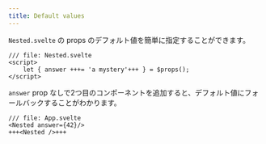 ```yaml
---
title: Default values
---
```


`Nested.svelte` の props のデフォルト値を簡単に指定することができます。

```svelte
/// file: Nested.svelte
<script>
	let { answer +++= 'a mystery'+++ } = $props();
</script>
```

`answer` prop なしで2つ目のコンポーネントを追加すると、デフォルト値にフォールバックすることがわかります。

```svelte
/// file: App.svelte
<Nested answer={42}/>
+++<Nested />+++
```
